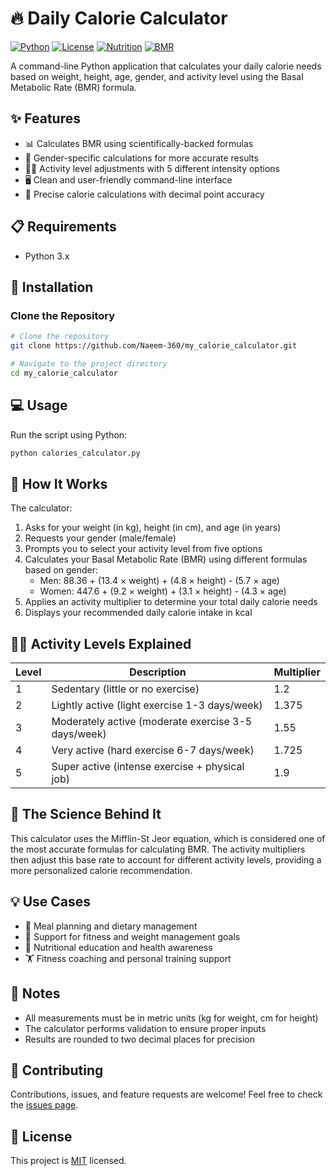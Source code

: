 # 🔥 Daily Calorie Calculator

[![Python](https://img.shields.io/badge/Python-3.x-blue.svg)](https://www.python.org/downloads/)
[![License](https://img.shields.io/badge/License-MIT-green.svg)](https://opensource.org/licenses/MIT)
[![Nutrition](https://img.shields.io/badge/Health-Nutrition-red.svg)](https://github.com/Naeem-360/my_calorie_calculator)
[![BMR](https://img.shields.io/badge/Feature-BMR%20Calculation-orange.svg)](https://en.wikipedia.org/wiki/Basal_metabolic_rate)

A command-line Python application that calculates your daily calorie needs based on weight, height, age, gender, and activity level using the Basal Metabolic Rate (BMR) formula.

## ✨ Features

- 📊 Calculates BMR using scientifically-backed formulas
- 👫 Gender-specific calculations for more accurate results
- 🏃‍♂️ Activity level adjustments with 5 different intensity options
- 🖥️ Clean and user-friendly command-line interface
- 🧮 Precise calorie calculations with decimal point accuracy

## 📋 Requirements

- Python 3.x

## 🚀 Installation

### Clone the Repository

```bash
# Clone the repository
git clone https://github.com/Naeem-360/my_calorie_calculator.git

# Navigate to the project directory
cd my_calorie_calculator
```

## 💻 Usage

Run the script using Python:

```bash
python calories_calculator.py
```

## 📝 How It Works

The calculator:

1. Asks for your weight (in kg), height (in cm), and age (in years)
2. Requests your gender (male/female)
3. Prompts you to select your activity level from five options
4. Calculates your Basal Metabolic Rate (BMR) using different formulas based on gender:
   - Men: 88.36 + (13.4 × weight) + (4.8 × height) - (5.7 × age)
   - Women: 447.6 + (9.2 × weight) + (3.1 × height) - (4.3 × age)
5. Applies an activity multiplier to determine your total daily calorie needs
6. Displays your recommended daily calorie intake in kcal

## 🏋️‍♀️ Activity Levels Explained

| Level | Description | Multiplier |
|-------|-------------|------------|
| 1 | Sedentary (little or no exercise) | 1.2 |
| 2 | Lightly active (light exercise 1-3 days/week) | 1.375 |
| 3 | Moderately active (moderate exercise 3-5 days/week) | 1.55 |
| 4 | Very active (hard exercise 6-7 days/week) | 1.725 |
| 5 | Super active (intense exercise + physical job) | 1.9 |

## 🔬 The Science Behind It

This calculator uses the Mifflin-St Jeor equation, which is considered one of the most accurate formulas for calculating BMR. The activity multipliers then adjust this base rate to account for different activity levels, providing a more personalized calorie recommendation.

## 💡 Use Cases

- 🥗 Meal planning and dietary management
- 💪 Support for fitness and weight management goals
- 🏥 Nutritional education and health awareness
- 🏋️ Fitness coaching and personal training support

## 📝 Notes

- All measurements must be in metric units (kg for weight, cm for height)
- The calculator performs validation to ensure proper inputs
- Results are rounded to two decimal places for precision

## 🤝 Contributing

Contributions, issues, and feature requests are welcome! Feel free to check the [issues page](https://github.com/Naeem-360/my_calorie_calculator/issues).

## 📜 License

This project is [MIT](https://opensource.org/licenses/MIT) licensed.
